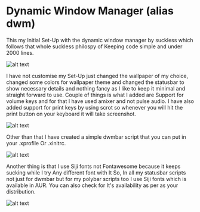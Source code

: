 # Dynamic Window Manager (alias dwm)
This my Initial Set-Up with the dynamic window manager by suckless which follows that whole suckless 
philospy of Keeping code simple and under 2000 lines.

![alt text](https://i.ibb.co/thYHyhm/2020-12-27-114634-1366x768-scrot.png) 

I have not customise my Set-Up just changed the wallpaper of my choice, changed some colors for wallpaper theme and changed the statusbar to show necessary details and nothing fancy as I like to keep it minimal and straight forward to use.
Couple of things is what I added are Support for volume keys and for that I have used amixer and not pulse audio. I have also added support for print keys by using scrot so whenever you will hit the print button on your keyboard it will take screenshot.

![alt text](https://i.ibb.co/S7dmFVZ/2020-12-29-174954-1366x768-scrot.png) 
 
Other than that I have created a simple dwmbar script that you can put in your .xprofile Or .xinitrc. 

![alt text](https://i.ibb.co/TkLGW7Z/2021-01-04-164849-1366x768-scrot.png) 

Another thing is that I use Siji fonts not Fontawesome because it keeps sucking while I try Any different font with It So, In all my statusbar scripts not just for dwmbar but for my polybar scripts too I use Siji fonts which is available in AUR. 
You can also check for It's availability as per as your distribution. 

![alt text](https://i.ibb.co/CtqPQhY/2021-01-02-125505-1366x768-scrot.png) 

